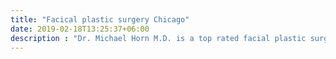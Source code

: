 ```yaml
---
title: "Facical plastic surgery Chicago"
date: 2019-02-18T13:25:37+06:00
description : "Dr. Michael Horn M.D. is a top rated facial plastic surgery surgeon in Chicago. He's viewed as leading facial doctor amongst his peers."
---
```


